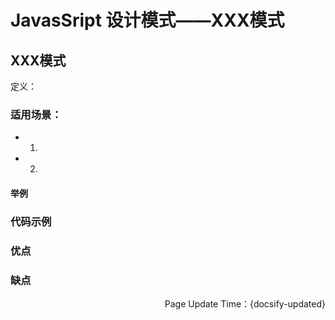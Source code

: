 # JavasSript 设计模式——XXX模式
## XXX模式
定义：
### 适用场景：
- 1.
- 2.
#### 举例
### 代码示例

### 优点

### 缺点
<p align="right">Page Update Time：{docsify-updated}</p>